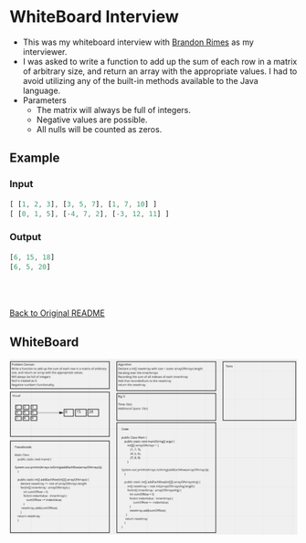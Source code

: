 # WhiteBoard Interview
- This was my whiteboard interview with [Brandon Rimes](https://github.com/BrandonRimes) as my interviewer.
- I was asked to write a function to add up the sum of each row in a matrix of arbitrary size, and return an array with the appropriate values. I had to avoid utilizing any of the built-in methods available to the Java language.
- Parameters
  - The matrix will always be full of integers.
  - Negative values are possible.
  - All nulls will be counted as zeros.
## Example
### Input
```javascript
[ [1, 2, 3], [3, 5, 7], [1, 7, 10] ]	
[ [0, 1, 5], [-4, 7, 2], [-3, 12, 11] ]	
```
### Output
```Javascript
[6, 15, 18]
[6, 5, 20]
```

<br><br><br>
[Back to Original README](../../README.md)


## WhiteBoard
![Array Insert-Shift](../../img/whiteboardInterview1.png)